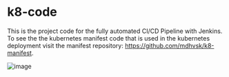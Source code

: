 # k8-code

This is the project code for the fully automated CI/CD Pipeline with Jenkins. To see the the kubernetes manifest code that is used in the kubernetes deployment visit the manifest repository: https://github.com/mdhvsk/k8-manifest. 

![image](https://github.com/mdhvsk/k8-code/assets/95248875/f34b1eeb-252e-4182-a335-4305d7095556)
